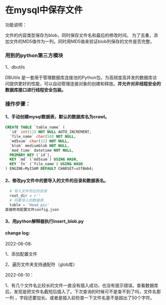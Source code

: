 # 在mysql中保存文件
功能说明：

文件的内容类型保存为blob，同时保存文件名和最后的修改时间。
为了去重，添加文件的MD5值作为一列。同时用MD5值来验证blob列保存的文件是否完整。

### 用到的python第三方模块

1、dbutils

DBUtils 是一套用于管理数据库连接池的Python包，为高频度高并发的数据库访问提供更好的性能，可以自动管理连接对象的创建和释放。**并允许对非线程安全的数据库接口进行线程安全包装。**

### 操作步骤：

#### 1、手动创建mysql数据表，默认的数据库名为crawl。

```sql
CREATE TABLE `table_name` (
  `id` int(11) NOT NULL AUTO_INCREMENT,
  `file_name` char(50) NOT NULL,
  `md5sum` char(32) NOT NULL,
  `blob` mediumblob NOT NULL,
  `mod_time` datetime NOT NULL,
  PRIMARY KEY (`id`),
  KEY `md` (`md5sum`) USING HASH,
  KEY `fn` (`file_name`) USING HASH
) ENGINE=MyISAM DEFAULT CHARSET=utf8mb4;
```
#### 2、修改py文件中的要导入的文件的目录和数据表名。

```python
  # 导入文件所在的目录
  root_dir = r''
  # 将要导入的数据表
  table = 'Head_pic'
直接修改配置文件config.json
```



#### 3、用python解释器执行insert_blob.py



#### change log:

2022-06-08:

1、添加配置文件

2、遍历文件夹支持通配符（glob库）

2022-06-10：

1、有几个文件名比较长的文件一直没有插入成功，也没有提示错误。查看数据库后，发现是把文件名截短后插入了。下次查询的时候可不是查不到了吗，文件名那一列 ，字段还要加长。或者是插入前检查一下文件名是不是超出了50个字符。
